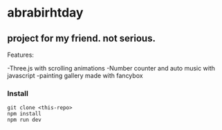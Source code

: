 # abrabirhtday



## project for my friend. not serious.

Features:

  -Three.js with scrolling animations
  -Number counter and auto music with javascript
  -painting gallery made with fancybox
  
 ### Install
 ```
 git clone <this-repo>
npm install
npm run dev
  
  ```


